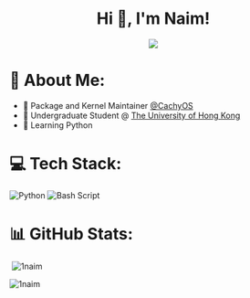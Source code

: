 <h1 align="center">Hi 👋, I'm Naim!</h1>
<p align="center"> <img src="https://visitcount.itsvg.in/api?id=1Naim&icon=2&color=0" /></p>

# 💫 About Me:
- 🔭 Package and Kernel Maintainer [@CachyOS](https://github.com/CachyOS)
- 📖 Undergraduate Student @ [The University of Hong Kong](https://www.hku.hk/)
- 🌱 Learning Python

# 💻 Tech Stack:
![Python](https://img.shields.io/badge/python-3670A0?style=for-the-badge&logo=python&logoColor=ffdd54) ![Bash Script](https://img.shields.io/badge/bash_script-%23121011.svg?style=for-the-badge&logo=gnu-bash&logoColor=white)

# 📊 GitHub Stats:
<p>&nbsp;<img align="center" src="https://github-readme-stats.vercel.app/api?username=1naim&show_icons=true&theme=dark&locale=en" alt="1naim" /></p>

<p><img align="center" src="https://github-readme-streak-stats.herokuapp.com/?user=1naim&theme=dark" alt="1naim" /></p>

